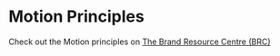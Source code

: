 # Motion Principles

Check out the Motion principles on [The Brand Resource Centre (BRC)](https://www.telus.com/en/brand-resources/design/motion-principles)
